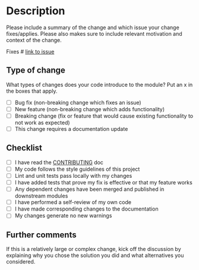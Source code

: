 # Description

Please include a summary of the change and which issue your change fixes/applies. Please also makes sure to include relevant motivation and context of the change.

Fixes # [link to issue](https://github.com/nordcloud/)

## Type of change

What types of changes does your code introduce to the module? Put an x in the boxes that apply.

- [ ] Bug fix (non-breaking change which fixes an issue)
- [ ] New feature (non-breaking change which adds functionality)
- [ ] Breaking change (fix or feature that would cause existing functionality to not work as expected)
- [ ] This change requires a documentation update

## Checklist

- [ ] I have read the [CONTRIBUTING](./CONTRIBUTING.md) doc
- [ ] My code follows the style guidelines of this project
- [ ] Lint and unit tests pass locally with my changes
- [ ] I have added tests that prove my fix is effective or that my feature works
- [ ] Any dependent changes have been merged and published in downstream modules
- [ ] I have performed a self-review of my own code
- [ ] I have made corresponding changes to the documentation
- [ ] My changes generate no new warnings

## Further comments
If this is a relatively large or complex change, kick off the discussion by explaining why you chose the solution you did and what alternatives you considered.